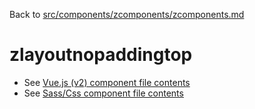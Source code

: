 Back to [src/components/zcomponents/zcomponents.md](../zcomponents.md)

# zlayoutnopaddingtop

 - See [Vue.js (v2) component file contents](./zlayoutnopaddingtop.vue)
 - See [Sass/Css component file contents](./zlayoutnopaddingtop.scss)
